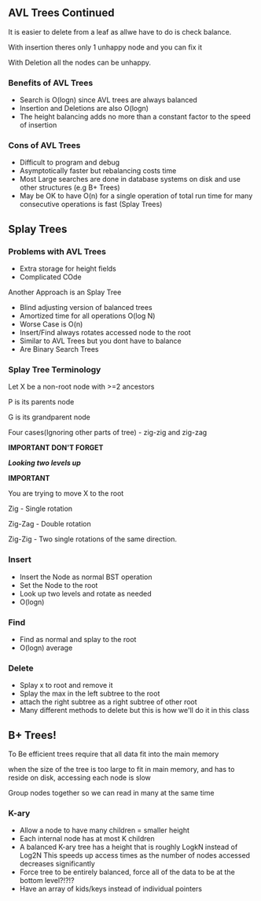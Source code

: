 ## AVL Trees Continued

It is easier to delete from a leaf as allwe have to do is check balance. 

With insertion theres only 1 unhappy node and you can fix it

With Deletion all the nodes can be unhappy.

### Benefits of AVL Trees
* Search is O(logn) since AVL trees are always balanced
* Insertion and Deletions are also O(logn)
* The height balancing adds no more than a constant factor to the speed of insertion

### Cons of AVL Trees
* Difficult to program and debug
* Asymptotically faster but rebalancing costs time
* Most Large searches are done in database systems on disk and use other structures (e.g B+ Trees)
* May be OK to have O(n) for a single operation of total run time for many consecutive operations is fast (Splay Trees)


## Splay Trees

### Problems with AVL Trees
* Extra storage for height fields
* Complicated COde


Another Approach is an Splay Tree
* Blind adjusting version of balanced trees
* Amortized time for all operations O(log N)
* Worse Case is O(n)
* Insert/Find always rotates accessed node to the root
* Similar to AVL Trees but you dont have to balance
* Are Binary Search Trees

### Splay Tree Terminology
Let X be a non-root node with >=2 ancestors

P is its parents node

G is its grandparent node

Four cases(Ignoring other parts of tree) - zig-zig and zig-zag

**IMPORTANT DON'T FORGET**

***Looking two levels up***

**IMPORTANT**

You are trying to move X to the root

Zig - Single rotation

Zig-Zag - Double rotation

Zig-Zig - Two single rotations of the same direction.

### Insert
* Insert the Node as normal BST operation
* Set the Node to the root
* Look up two levels and rotate as needed
* O(logn)

### Find
* Find as normal and splay to the root
* O(logn) average


### Delete
* Splay x to root and remove it
* Splay the max in the left subtree to the root
* attach the right subtree as a right subtree of other root
* Many different methods to delete but this is how we'll do it in this class


## B+ Trees!

To Be efficient trees require that all data fit into the main memory

when the size of the tree is too large to fit in main memory, and has to reside on disk, accessing each node is slow

Group nodes together so we can read in many at the same time

### K-ary
* Allow a node to have many children = smaller height 
* Each internal node has at most K children
* A balanced K-ary tree has a height that is roughly LogkN instead of Log2N This speeds up access times as the number of nodes accessed decreases significantly
* Force tree to be entirely balanced, force all of the data to be at the bottom level?!?!?
* Have an array of kids/keys instead of individual pointers


